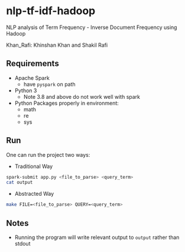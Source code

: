 # nlp-tf-idf-hadoop

NLP analysis of Term Frequency - Inverse Document Frequency using Hadoop

Khan_Rafi: Khinshan Khan and Shakil Rafi

## Requirements

- Apache Spark
  - have `pyspark` on path
- Python 3
  - Note 3.8 and above do not work well with spark
- Python Packages properly in environment:
  - math
  - re
  - sys
## Run

One can run the project two ways:

- Traditional Way

```bash
spark-submit app.py <file_to_parse> <query_term>
cat output
```

- Abstracted Way

```bash
make FILE=<file_to_parse> QUERY=<query_term>
```

## Notes
- Running the program will write relevant output to `output` rather than stdout
